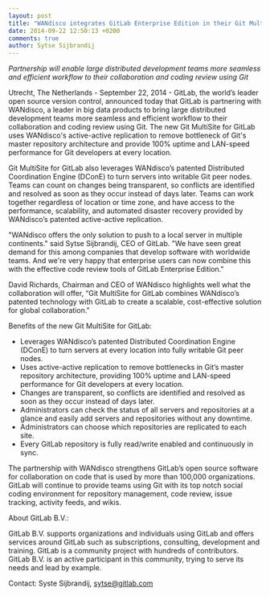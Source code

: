 ```yaml
---
layout: post
title: "WANdisco integrates GitLab Enterprise Edition in their Git MultiSite offering"
date: 2014-09-22 12:50:13 +0200
comments: true
author: Sytse Sijbrandij
---
```


*Partnership will enable large distributed development teams more seamless and efficient workflow to their collaboration and coding review using Git*

Utrecht, The Netherlands - September 22, 2014 - GitLab, the world’s leader open source version control, announced today that GitLab is partnering with WANdisco, a leader in big data products to bring large distributed development teams more seamless and efficient workflow to their collaboration and coding review using Git. The new Git MultiSite for GitLab uses WANdisco's active-active replication to remove bottleneck of Git's master repository architecture and provide 100% uptime and LAN-speed performance for Git developers at every location. 

Git MultiSite for GitLab also leverages WANdisco’s patented Distributed Coordination Engine (DConE) to turn servers into writable Git peer nodes. Teams can count on changes being transparent, so conflicts are identified and resolved as soon as they occur instead of days later. Teams can work together regardless of location or time zone, and have access to the performance, scalability, and automated disaster recovery provided by WANdisco’s patented active-active replication.

"WANdisco offers the only solution to push to a local server in multiple continents." said Sytse Sijbrandij, CEO of GitLab. "We have seen great demand for this among companies that develop software with worldwide teams. And we're very happy that enterprise users can now combine this with the effective code review tools of GitLab Enterprise Edition."

David Richards, Chairman and CEO of WANdisco highlights well what the collaboration will offer, “Git MultiSite for GitLab combines WANdisco’s patented technology with GitLab to create a scalable, cost-effective solution for global collaboration."

Benefits of the new Git MultiSite for GitLab:

- Leverages WANdisco’s patented Distributed Coordination Engine (DConE) to turn servers at every location into fully writable Git peer nodes.
- Uses active-active replication to remove bottlenecks in Git’s master repository architecture, providing 100% uptime and LAN-speed performance for Git developers at every location.
- Changes are transparent, so conflicts are identified and resolved as soon as they occur instead of days later.
- Administrators can check the status of all servers and repositories at a glance and easily add servers and repositories without any downtime.
- Administrators can choose which repositories are replicated to each site. 
- Every GitLab repository is fully read/write enabled and continuously in sync.

The partnership with WANdisco strengthens GitLab’s open source software for collaboration on code that is used by more than 100,000 organizations. GitLab will continue to provide teams using Git with its top notch social coding environment for repository management, code review, issue tracking, activity feeds, and wikis. 

About GitLab B.V.:

GitLab B.V. supports organizations and individuals using GitLab and offers services around GitLab such as subscriptions, consulting, development and training. GitLab is a community project with hundreds of contributors. GitLab B.V. is an active participant in this community, trying to serve its needs and lead by example.

Contact:  Syste Sijbrandij, sytse@gitlab.com
